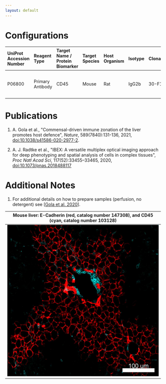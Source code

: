 ```yaml
---
layout: default
---
```


# Configurations

| UniProt Accession Number   | Reagent Type     | Target Name / Protein Biomarker   | Target Species   | Host Organism   | Isotype   | Clonality   | Vendor    |   Catalog Number | Conjugate   | RRID      | Availability   | Method        | Tissue Preservation               | Target Tissue   | Tissue State   | Detergent   | Antigen Retrieval Conditions   | Dye Inactivation Conditions   | Recommend   | Agree                                                        | Disagree   | Contributor         | Notes       |
|:---------------------------|:-----------------|:----------------------------------|:-----------------|:----------------|:----------|:------------|:----------|-----------------:|:------------|:----------|:---------------|:--------------|:----------------------------------|:----------------|:---------------|:------------|:-------------------------------|:------------------------------|:------------|:-------------------------------------------------------------|:-----------|:--------------------|:------------|
| P06800                     | Primary Antibody | CD45                              | Mouse            | Rat             | IgG2b     | 30-F11      | BioLegend |           103128 | AF700       | AB_493715 | Stock          | IBEX2D Manual | 1:4 Cytofix/Cytoperm Fixed Frozen | Liver           | NA             | NA          | NA                             | 1 mg/ml LiBH4 15 minutes      | Yes         | [0000-0003-1431-1398](https://orcid.org/0000-0003-1431-1398) [[1](#publications), [2](#publications)] | NA         | [0000-0003-1431-1398](https://orcid.org/0000-0003-1431-1398) | [1](#notes) |

# Publications

<a name="publications"></a>
1. A. Gola et al., "Commensal-driven immune zonation of the liver promotes host defence", *Nature*, 589(7840):131-136, 2021, [doi:10.1038/s41586-020-2977-2](https://doi.org/10.1038/s41586-020-2977-2).

2. A. J. Radtke et al., "IBEX: A versatile multiplex optical imaging approach for deep phenotyping and spatial analysis of cells in complex tissues", *Proc Natl Acad Sci*, 117(52):33455–33465, 2020, [doi:10.1073/pnas.2018488117](https://doi.org/10.1073/pnas.2018488117)


# Additional Notes

<a name="notes"></a>
1. For additional details on how to prepare samples (perfusion, no detergent) see [[Gola et al. 2020](https://doi.org/10.1038/s41586-020-2977-2)].

| Mouse liver: E-Cadherin (red, catalog number 147308), and CD45 (cyan, catalog number 103128) |
|:-------:|
| ![](../E-Cadherin_AF647/Mouse_Liver_Ecadherin_CD45.jpg) |
